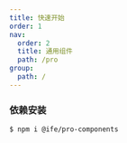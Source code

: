 ```yaml
---
title: 快速开始
order: 1
nav:
  order: 2
  title: 通用组件
  path: /pro
group:
  path: /
---
```


### 依赖安装

```bash
$ npm i @ife/pro-components
```
